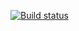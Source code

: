 [![Build status](https://ci.appveyor.com/api/projects/status/f48lnr54gxop5kfu?svg=true)](https://ci.appveyor.com/project/temser1/deb-card)